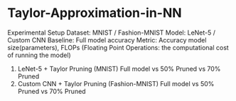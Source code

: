 # Taylor-Approximation-in-NN

Experimental Setup
Dataset: MNIST / Fashion-MNIST
Model: LeNet-5 / Custom CNN
Baseline: Full model accuracy
Metric: 
Accuracy
model size(parameters), 
FLOPs (Floating Point Operations: the computational cost of running the model)

1. LeNet-5 + Taylor Pruning (MNIST)
Full model vs 50% Pruned vs 70% Pruned
2. Custom CNN + Taylor Pruning (Fashion-MNIST)
Full model vs 50% Pruned vs 70% Pruned
